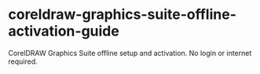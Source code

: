 # coreldraw-graphics-suite-offline-activation-guide
CorelDRAW Graphics Suite offline setup and activation. No login or internet required.
